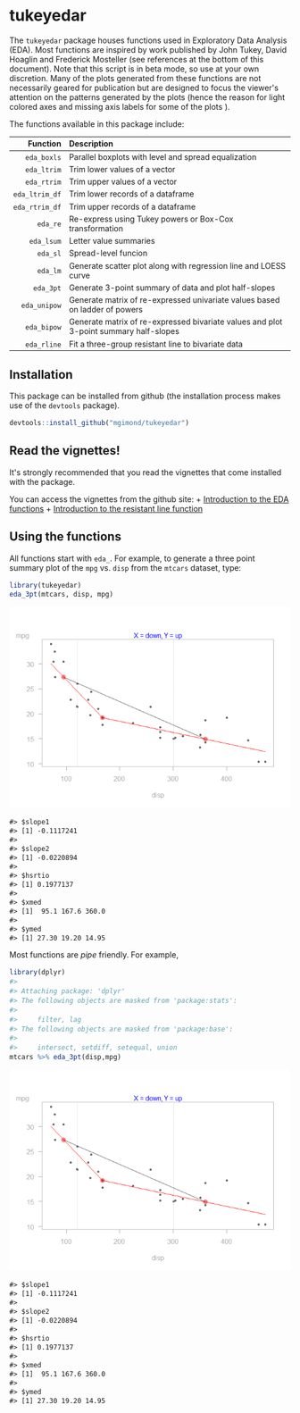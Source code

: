 tukeyedar
=========

The `tukeyedar` package houses functions used in Exploratory Data Analysis (EDA). Most functions are inspired by work published by John Tukey, David Hoaglin and Frederick Mosteller (see references at the bottom of this document). Note that this script is in beta mode, so use at your own discretion. Many of the plots generated from these functions are not necessarily geared for publication but are designed to focus the viewer's attention on the patterns generated by the plots (hence the reason for light colored axes and missing axis labels for some of the plots ).

The functions available in this package include:

|        Function| Description                                                                           |
|---------------:|:--------------------------------------------------------------------------------------|
|     `eda_boxls`| Parallel boxplots with level and spread equalization                                  |
|     `eda_ltrim`| Trim lower values of a vector                                                         |
|     `eda_rtrim`| Trim upper values of a vector                                                         |
|  `eda_ltrim_df`| Trim lower records of a dataframe                                                     |
|  `eda_rtrim_df`| Trim upper records of a dataframe                                                     |
|        `eda_re`| Re-express using Tukey powers or Box-Cox transformation                               |
|      `eda_lsum`| Letter value summaries                                                                |
|        `eda_sl`| Spread-level funcion                                                                  |
|        `eda_lm`| Generate scatter plot along with regression line and LOESS curve                      |
|       `eda_3pt`| Generate 3-point summary of data and plot half-slopes                                 |
|    `eda_unipow`| Generate matrix of re-expressed univariate values based on ladder of powers           |
|     `eda_bipow`| Generate matrix of re-expressed bivariate values and plot 3-point summary half-slopes |
|     `eda_rline`| Fit a three-group resistant line to bivariate data                                    |

Installation
------------

This package can be installed from github (the installation process makes use of the `devtools` package).

``` r
devtools::install_github("mgimond/tukeyedar")
```

Read the vignettes!
-------------------

It's strongly recommended that you read the vignettes that come installed with the package.

You can access the vignettes from the github site: + [Introduction to the EDA functions](Introduction.html) + [Introduction to the resistant line function](RLine.html)

Using the functions
-------------------

All functions start with `eda_`. For example, to generate a three point summary plot of the `mpg` vs. `disp` from the `mtcars` dataset, type:

``` r
library(tukeyedar)
eda_3pt(mtcars, disp, mpg)
```

![](README-unnamed-chunk-3-1.png)

    #> $slope1
    #> [1] -0.1117241
    #> 
    #> $slope2
    #> [1] -0.0220894
    #> 
    #> $hsrtio
    #> [1] 0.1977137
    #> 
    #> $xmed
    #> [1]  95.1 167.6 360.0
    #> 
    #> $ymed
    #> [1] 27.30 19.20 14.95

Most functions are *pipe* friendly. For example,

``` r
library(dplyr)
#> 
#> Attaching package: 'dplyr'
#> The following objects are masked from 'package:stats':
#> 
#>     filter, lag
#> The following objects are masked from 'package:base':
#> 
#>     intersect, setdiff, setequal, union
mtcars %>% eda_3pt(disp,mpg)
```

![](README-unnamed-chunk-4-1.png)

    #> $slope1
    #> [1] -0.1117241
    #> 
    #> $slope2
    #> [1] -0.0220894
    #> 
    #> $hsrtio
    #> [1] 0.1977137
    #> 
    #> $xmed
    #> [1]  95.1 167.6 360.0
    #> 
    #> $ymed
    #> [1] 27.30 19.20 14.95

